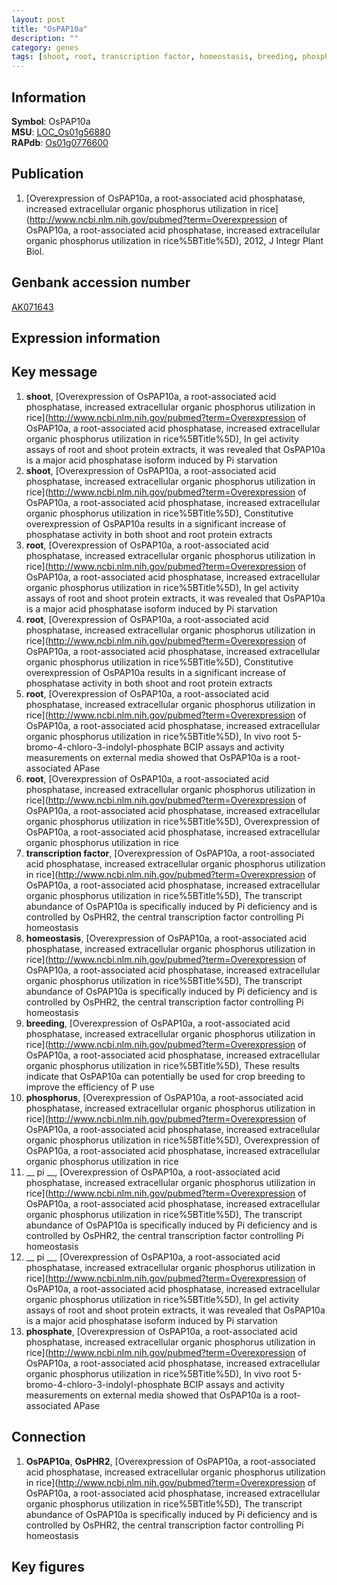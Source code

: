 ```yaml
---
layout: post
title: "OsPAP10a"
description: ""
category: genes
tags: [shoot, root, transcription factor, homeostasis, breeding, phosphorus,  pi , phosphate]
---
```


## Information
__Symbol__: OsPAP10a  
__MSU__: [LOC_Os01g56880](http://rice.plantbiology.msu.edu/cgi-bin/ORF_infopage.cgi?orf=LOC_Os01g56880)  
__RAPdb__: [Os01g0776600](http://rapdb.dna.affrc.go.jp/viewer/gbrowse_details/irgsp1?name=Os01g0776600)  

## Publication
1. [Overexpression of OsPAP10a, a root-associated acid phosphatase, increased extracellular organic phosphorus utilization in rice](http://www.ncbi.nlm.nih.gov/pubmed?term=Overexpression of OsPAP10a, a root-associated acid phosphatase, increased extracellular organic phosphorus utilization in rice%5BTitle%5D), 2012, J Integr Plant Biol.

## Genbank accession number
[AK071643](http://www.ncbi.nlm.nih.gov/nuccore/AK071643)  

## Expression information

## Key message
1. __shoot__, [Overexpression of OsPAP10a, a root-associated acid phosphatase, increased extracellular organic phosphorus utilization in rice](http://www.ncbi.nlm.nih.gov/pubmed?term=Overexpression of OsPAP10a, a root-associated acid phosphatase, increased extracellular organic phosphorus utilization in rice%5BTitle%5D),  In gel activity assays of root and shoot protein extracts, it was revealed that OsPAP10a is a major acid phosphatase isoform induced by Pi starvation
2. __shoot__, [Overexpression of OsPAP10a, a root-associated acid phosphatase, increased extracellular organic phosphorus utilization in rice](http://www.ncbi.nlm.nih.gov/pubmed?term=Overexpression of OsPAP10a, a root-associated acid phosphatase, increased extracellular organic phosphorus utilization in rice%5BTitle%5D),  Constitutive overexpression of OsPAP10a results in a significant increase of phosphatase activity in both shoot and root protein extracts
3. __root__, [Overexpression of OsPAP10a, a root-associated acid phosphatase, increased extracellular organic phosphorus utilization in rice](http://www.ncbi.nlm.nih.gov/pubmed?term=Overexpression of OsPAP10a, a root-associated acid phosphatase, increased extracellular organic phosphorus utilization in rice%5BTitle%5D),  In gel activity assays of root and shoot protein extracts, it was revealed that OsPAP10a is a major acid phosphatase isoform induced by Pi starvation
4. __root__, [Overexpression of OsPAP10a, a root-associated acid phosphatase, increased extracellular organic phosphorus utilization in rice](http://www.ncbi.nlm.nih.gov/pubmed?term=Overexpression of OsPAP10a, a root-associated acid phosphatase, increased extracellular organic phosphorus utilization in rice%5BTitle%5D),  Constitutive overexpression of OsPAP10a results in a significant increase of phosphatase activity in both shoot and root protein extracts
5. __root__, [Overexpression of OsPAP10a, a root-associated acid phosphatase, increased extracellular organic phosphorus utilization in rice](http://www.ncbi.nlm.nih.gov/pubmed?term=Overexpression of OsPAP10a, a root-associated acid phosphatase, increased extracellular organic phosphorus utilization in rice%5BTitle%5D),  In vivo root 5-bromo-4-chloro-3-indolyl-phosphate BCIP assays and activity measurements on external media showed that OsPAP10a is a root-associated APase
6. __root__, [Overexpression of OsPAP10a, a root-associated acid phosphatase, increased extracellular organic phosphorus utilization in rice](http://www.ncbi.nlm.nih.gov/pubmed?term=Overexpression of OsPAP10a, a root-associated acid phosphatase, increased extracellular organic phosphorus utilization in rice%5BTitle%5D), Overexpression of OsPAP10a, a root-associated acid phosphatase, increased extracellular organic phosphorus utilization in rice
7. __transcription factor__, [Overexpression of OsPAP10a, a root-associated acid phosphatase, increased extracellular organic phosphorus utilization in rice](http://www.ncbi.nlm.nih.gov/pubmed?term=Overexpression of OsPAP10a, a root-associated acid phosphatase, increased extracellular organic phosphorus utilization in rice%5BTitle%5D),  The transcript abundance of OsPAP10a is specifically induced by Pi deficiency and is controlled by OsPHR2, the central transcription factor controlling Pi homeostasis
8. __homeostasis__, [Overexpression of OsPAP10a, a root-associated acid phosphatase, increased extracellular organic phosphorus utilization in rice](http://www.ncbi.nlm.nih.gov/pubmed?term=Overexpression of OsPAP10a, a root-associated acid phosphatase, increased extracellular organic phosphorus utilization in rice%5BTitle%5D),  The transcript abundance of OsPAP10a is specifically induced by Pi deficiency and is controlled by OsPHR2, the central transcription factor controlling Pi homeostasis
9. __breeding__, [Overexpression of OsPAP10a, a root-associated acid phosphatase, increased extracellular organic phosphorus utilization in rice](http://www.ncbi.nlm.nih.gov/pubmed?term=Overexpression of OsPAP10a, a root-associated acid phosphatase, increased extracellular organic phosphorus utilization in rice%5BTitle%5D),  These results indicate that OsPAP10a can potentially be used for crop breeding to improve the efficiency of P use
10. __phosphorus__, [Overexpression of OsPAP10a, a root-associated acid phosphatase, increased extracellular organic phosphorus utilization in rice](http://www.ncbi.nlm.nih.gov/pubmed?term=Overexpression of OsPAP10a, a root-associated acid phosphatase, increased extracellular organic phosphorus utilization in rice%5BTitle%5D), Overexpression of OsPAP10a, a root-associated acid phosphatase, increased extracellular organic phosphorus utilization in rice
11. __ pi __, [Overexpression of OsPAP10a, a root-associated acid phosphatase, increased extracellular organic phosphorus utilization in rice](http://www.ncbi.nlm.nih.gov/pubmed?term=Overexpression of OsPAP10a, a root-associated acid phosphatase, increased extracellular organic phosphorus utilization in rice%5BTitle%5D),  The transcript abundance of OsPAP10a is specifically induced by Pi deficiency and is controlled by OsPHR2, the central transcription factor controlling Pi homeostasis
12. __ pi __, [Overexpression of OsPAP10a, a root-associated acid phosphatase, increased extracellular organic phosphorus utilization in rice](http://www.ncbi.nlm.nih.gov/pubmed?term=Overexpression of OsPAP10a, a root-associated acid phosphatase, increased extracellular organic phosphorus utilization in rice%5BTitle%5D),  In gel activity assays of root and shoot protein extracts, it was revealed that OsPAP10a is a major acid phosphatase isoform induced by Pi starvation
13. __phosphate__, [Overexpression of OsPAP10a, a root-associated acid phosphatase, increased extracellular organic phosphorus utilization in rice](http://www.ncbi.nlm.nih.gov/pubmed?term=Overexpression of OsPAP10a, a root-associated acid phosphatase, increased extracellular organic phosphorus utilization in rice%5BTitle%5D),  In vivo root 5-bromo-4-chloro-3-indolyl-phosphate BCIP assays and activity measurements on external media showed that OsPAP10a is a root-associated APase

## Connection
1. __OsPAP10a__, __OsPHR2__, [Overexpression of OsPAP10a, a root-associated acid phosphatase, increased extracellular organic phosphorus utilization in rice](http://www.ncbi.nlm.nih.gov/pubmed?term=Overexpression of OsPAP10a, a root-associated acid phosphatase, increased extracellular organic phosphorus utilization in rice%5BTitle%5D),  The transcript abundance of OsPAP10a is specifically induced by Pi deficiency and is controlled by OsPHR2, the central transcription factor controlling Pi homeostasis

## Key figures


